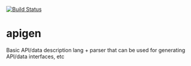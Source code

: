 [![Build Status](https://github.com/emoon/apigen/workflows/Rust/badge.svg)](https://github.com/emoon/apigen/actions?workflow=Rust)

# apigen
Basic API/data description lang + parser that can be used for generating API/data interfaces, etc
